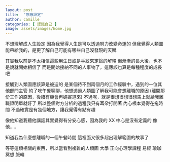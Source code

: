 ```yaml
---
layout: post
title:  "原廠設定"
author: camille
categories: [ 認識自己 ]
image: assets/images/home.jpg
---
```


不想理解成人生設定
因為我覺得人生是可以透過努力改變命運的
但我覺得人類圖能帶給我的，是更了解自己可能有哪些自己沒發現的天賦


其實我以前是不太相信這些用生日或是手紋來定論的解釋
但漸漸的長大後，也不是說就開始相信了
而是開始接納不同的人事物了，這應該也算是每種程度的成長吧

接觸到人類圖應該算是被迫的
是某個待不到兩個月的工作經驗中，遇到的一位其他部門主管
約了吃午餐聊聊，他想透過人類圖了解我可能會想離職的原因
(離開那份工作的原因，後續有機會再娓娓道來)
不過呢，就是很想很想很想馬上就給我離職證明單就好了
所以整個對方分析的過程我只有耳朵打開著
內心根本覺得在拖時間
不過確實是有幾個地方，讓我覺得有點有趣

像他知道我聽他講話其實覺得有分安心感，因為我的 XX 中心是沒有定義的
像他.....

知道我為什麼想離職的一個午餐時間
這裡面又很多超出理解範圍的故事了



等等這類相關的東西，所以當看到複雜的人類圖
大學 正向心理學課程
易經
瑜珈
冥想
脈輪
